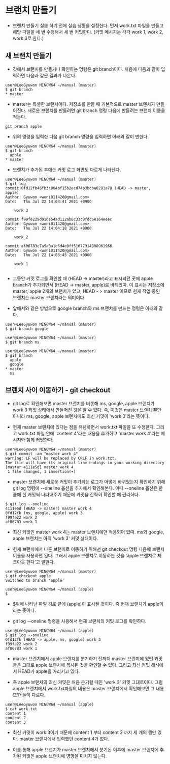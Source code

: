 # 브랜치 만들기

* 브랜치 만들기 실습 하기 전에 실습 상황을 설정헌다. 먼저 work.txt 파일을 만들고 해당 파일을 세 번 수정해서 세 번 커밋한다. (커밋 메시지는 각각 work 1, work 2, work 3로 한다.)

## 새 브랜치 만들기

* 깃에서 브랜치를 만들거나 확인하는 명령은 git branch이다. 처음에 다음과 같이 입력하면 다음과 같은 결과가 나온다.

```
user@LeeGyuwon MINGW64 ~/manual (master)
$ git branch
* master
```

* master는 특별한 브랜치이다. 저장소를 만들 때 기본적으로 master 브랜치가 만들어진다. 새로운 브랜치를 만들려면 git branch 명령 다음에 만들려는 브랜치 이름을 적는다. 

```
git branch apple
```

* 위의 명령을 입력한 다음 git branch 명령을 입력하면 아래와 같이 변한다.

```
user@LeeGyuwon MINGW64 ~/manual (master)
$ git branch
  apple
* master
```

* 브랜치가 추가된 후에는 커밋 로그 화면도 다르게 나타난다.

```
user@LeeGyuwon MINGW64 ~/manual (master)
$ git log
commit 0fd12fb46fb3c804bf15b2ecd74b3bdba0281a78 (HEAD -> master, apple)
Author: Gyuwon <woni011420@gmail.com>
Date:   Thu Jul 22 14:04:41 2021 +0900

    work 3

commit f99fe229d01de54ad112ab6c33c8fdc6e164eeec
Author: Gyuwon <woni011420@gmail.com>
Date:   Thu Jul 22 14:04:18 2021 +0900

    work 2

commit af06783e7a9a0a1e6d4e0ff51677914808961966
Author: Gyuwon <woni011420@gmail.com>
Date:   Thu Jul 22 14:03:45 2021 +0900

    work 1
    
```

* 그동안 커밋 로그를 확인할 때 (HEAD -> master)라고 표시되던 곳에 apple branch가 추가되면서 (HEAD -> master, apple)로 바뀌었따. 이 표시는 저장소에 master, apple 2개의 브랜치가 있고, HEAD - > master 이므로 현재 작업 중인 브랜치는 master 브랜치라는 의미이다.

* 앞에서와 같은 방법으로 google branch와 ms 브랜치를 만드는 명령은 아래와 같다.

```
user@LeeGyuwon MINGW64 ~/manual (master)
$ git branch google

user@LeeGyuwon MINGW64 ~/manual (master)
$ git branch ms

user@LeeGyuwon MINGW64 ~/manual (master)
$ git branch
  apple
  google
* master
  ms

```

## 브랜치 사이 이동하기 - git checkout

* git log로 확인해보면 master 브랜치를 비롯해 ms, google, apple 브랜치가 work 3 커밋 상태에서 만들어진 것을 알 수 있다. 즉, 이것은 master 브랜치 뿐만 아니라 ms, google, apple 브랜치에도 최신 커밋이 'work 3'라는 뜻이다.

* 현재 master 브랜치에 있다는 점을 유념하면서 work.txt 파일을 또 수정한다. 그리고 work.txt 파일 안에 'content 4'라는 내용을 추가하고 'master work 4'라는 메시지와 함께 커밋한다.

```
user@LeeGyuwon MINGW64 ~/manual (master)
$ git commit -am "master work 4"
warning: LF will be replaced by CRLF in work.txt.
The file will have its original line endings in your working directory
[master 4111e5d] master work 4
 1 file changed, 1 insertion(+)

```

* master 브랜치에 새로운 커밋이 추가되는 로그가 어떻게 바뀌었는지 확인하기 위해 git log 명령에 --oneline 옵션을 추가해서 확인해본다. 이때 --oneline 옵션은 한 줄에 한 커밋씩 나타내주기 때문에 커밋을 간략히 확인할 때 편리하다.

```
$ git log --oneline
4111e5d (HEAD -> master) master work 4
0fd12fb (ms, google, apple) work 3
f99fe22 work 2
af06783 work 1

```

* 최신 커밋인 master work 4는 master 브랜치에만 적용되어 있따. ms와 google, apple 브랜치는 아직 'work 3' 커밋 상태이다.

* 헌재 브랜치에서 다른 브랜치로 이동하기 위해선 git checkout 명령 다음에 브랜치 이름을 사용하면 된다. 그래서 apple 브랜치로 이동하는 것을 'apple 브랜치로 체크아웃 한다'고 말한다. 

```
user@LeeGyuwon MINGW64 ~/manual (master)
$ git checkout apple
Switched to branch 'apple'

user@LeeGyuwon MINGW64 ~/manual (apple)
$
```

* $위에 나타난 파일 경로 끝에 (apple)이 표시될 것이다. 즉 현재 브랜치가 apple이라는 뜻이다.

* git log --oneline 명령을 사용해서 현재 브랜치의 커밋 로그를 확인하다.

```
user@LeeGyuwon MINGW64 ~/manual (apple)
$ git log --oneline
0fd12fb (HEAD -> apple, ms, google) work 3
f99fe22 work 2
af06783 work 1

```

* master 브랜치에서 apple 브랜치를 분기하기 전까지 master 브랜치에 있떤 커밋들은 그대로 apple 브랜치에 복사된 것을 확인할 수 있다. 그리고 최신 커밋 해시에서 HEAD가 apple을 가리키고 있다.

* 즉 apple 브랜치의 최신 커밋은 처음 분기될 때인 'work 3' 커밋 그대로이다. 그럼 apple 브랜치에서 work.txt파일의 내용은 master 브랜치에서 확인해보면 그 내용 또한 둘이 다르다.

```
user@LeeGyuwon MINGW64 ~/manual (apple)
$ cat work.txt
content 1
content 2
content 3

```

* 최신 커밋이 work 3이기 때문에 content 1 부터 content 3 까지 세 개의 행만 있다. master 브랜치에서 입력했던 content 4가 없다.

*   이를 통해 apple 브랜치가 master 브랜치에서 분기된 이후에 master 브랜치에 추가된 커밋은 apple 브랜치에 영향을 미치지 않는다.

